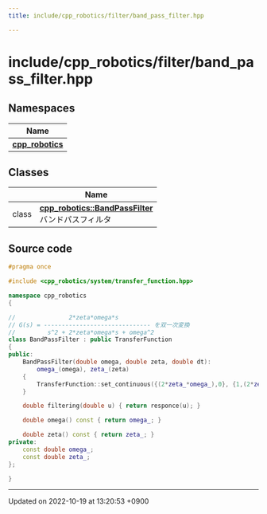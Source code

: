 ```yaml
---
title: include/cpp_robotics/filter/band_pass_filter.hpp

---
```


# include/cpp_robotics/filter/band_pass_filter.hpp



## Namespaces

| Name           |
| -------------- |
| **[cpp_robotics](/cpp_robotics/doxybook/Namespaces/namespacecpp__robotics/)**  |

## Classes

|                | Name           |
| -------------- | -------------- |
| class | **[cpp_robotics::BandPassFilter](/cpp_robotics/doxybook/Classes/classcpp__robotics_1_1BandPassFilter/)** <br>バンドパスフィルタ  |




## Source code

```cpp
#pragma once

#include <cpp_robotics/system/transfer_function.hpp>

namespace cpp_robotics
{

//               2*zeta*omega*s
// G(s) = ------------------------------ を双一次変換
//         s^2 + 2*zeta*omega*s + omega^2
class BandPassFilter : public TransferFunction
{
public:
    BandPassFilter(double omega, double zeta, double dt):
        omega_(omega), zeta_(zeta)
    {
        TransferFunction::set_continuous({(2*zeta_*omega_),0}, {1,(2*zeta_*omega_),(omega*omega)}, dt);
    }

    double filtering(double u) { return responce(u); } 

    double omega() const { return omega_; }

    double zeta() const { return zeta_; }
private:
    const double omega_;
    const double zeta_;
};

}
```


-------------------------------

Updated on 2022-10-19 at 13:20:53 +0900
